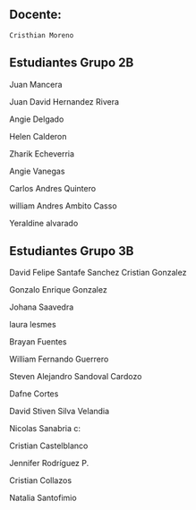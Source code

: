 ## Docente:

`Cristhian Moreno`

## Estudiantes Grupo 2B

Juan Mancera

Juan David Hernandez Rivera

Angie Delgado

Helen Calderon

Zharik Echeverria

Angie Vanegas

Carlos Andres Quintero

william Andres Ambito Casso

Yeraldine alvarado


## Estudiantes Grupo 3B

David Felipe Santafe Sanchez
Cristian Gonzalez

Gonzalo Enrique Gonzalez

Johana Saavedra

laura lesmes

Brayan Fuentes

William Fernando Guerrero

Steven Alejandro Sandoval Cardozo

Dafne Cortes

David Stiven Silva Velandia

Nicolas Sanabria c:

Cristian Castelblanco

Jennifer Rodríguez P.

Cristian Collazos

Natalia Santofimio 


